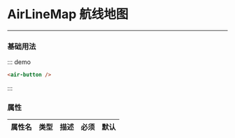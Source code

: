 # AirLineMap 航线地图
----


### 基础用法

<div>
  <air-button text="按钮" @on-click="click" />
</div>

<script>
  export default {
    methods: {
      click(string){
       console.log(string)
      }
    }
  }
</script>

::: demo
```html
<air-button />
```
:::

### 属性
|属性名|类型|描述|必须|默认|
|----|----|-------------|----|--------|

